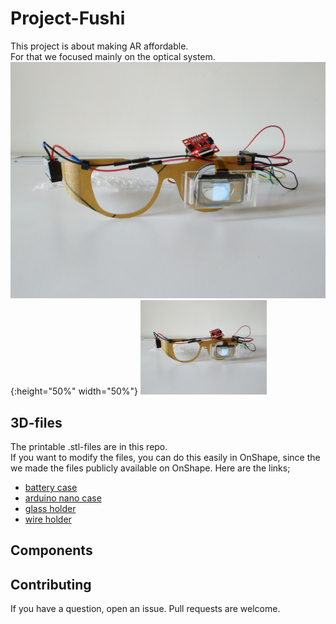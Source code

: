 # Project-Fushi

This project is about making AR affordable.\
For that we focused mainly on the optical system.
![](glasses.jpg){:height="50%" width="50%"}
<img src="glasses.jpg" width="40%">
## 3D-files

The printable .stl-files are in this repo.\
If you want to modify the files, you can do this easily in OnShape, since the we made the files publicly available on OnShape. Here are the links;

* [battery case](https://cad.onshape.com/documents/ea4a5c8c0191283d543041fc/w/9811e38a669d0b2121f83e42/e/a89dc619151130a50d7ceaaa)
* [arduino nano case](https://cad.onshape.com/documents/e6164069f9bd8bf0a6ab1b06/w/cbb382abe8df5a2e5c8d9677/e/d21ece004cae65488c720ac9)
* [glass holder](https://cad.onshape.com/documents/bacc7d76d6b9e900064c5294/w/d5b7e6f1405c610c405cc335/e/e1f2cdc6e8a4ea899ecfae86)
* [wire holder](https://cad.onshape.com/documents/f312cb092bbf71753ad27552/w/0feaf14987c2015eafd8db27/e/b37b0c5bba4e3ac3c06253f8)

## Components

## Contributing
If you have a question, open an issue. Pull requests are welcome.
